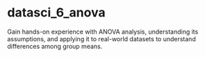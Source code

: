 # datasci_6_anova
Gain hands-on experience with ANOVA analysis, understanding its assumptions, and applying it to real-world datasets to understand differences among group means.
